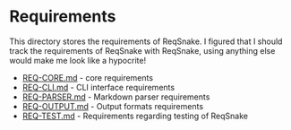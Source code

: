 # Requirements

This directory stores the requirements of ReqSnake. I figured that I should track the requirements of ReqSnake with ReqSnake, using anything else would make me look like a hypocrite!

- [REQ-CORE.md](./REQ-CORE.md) - core requirements
- [REQ-CLI.md](./REQ-CLI.md) - CLI interface requirements
- [REQ-PARSER.md](./REQ-PARSER.md) - Markdown parser requirements
- [REQ-OUTPUT.md](./REQ-OUTPUT.md) - Output formats requirements
- [REQ-TEST.md](./REQ-TEST.md) - Requirements regarding testing of ReqSnake